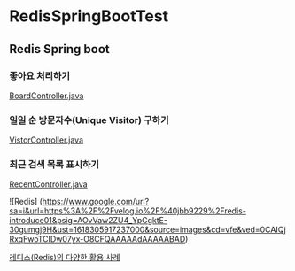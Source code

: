# RedisSpringBootTest

## Redis Spring boot 
### 좋아요 처리하기
[BoardController.java](/RedisTest/src/main/java/com/test/board/BoardController.java)

### 일일 순 방문자수(Unique Visitor) 구하기
[VistorController.java](/RedisTest/src/main/java/com/test/visitor/VisitorController.java)

### 최근 검색 목록 표시하기
[RecentController.java](/RedisTest/src/main/java/com/test/recent/RecentController.java)

![Redis] (https://www.google.com/url?sa=i&url=https%3A%2F%2Fvelog.io%2F%40jbb9229%2Fredis-introduce01&psig=AOvVaw2ZU4_YpCgktE-30gumgj9H&ust=1618305917237000&source=images&cd=vfe&ved=0CAIQjRxqFwoTCIDw07yx-O8CFQAAAAAdAAAAABAD)

[레디스(Redis)의 다양한 활용 사례](https://happyer16.tistory.com/entry/%EB%A0%88%EB%94%94%EC%8A%A4Redis%EC%9D%98-%EB%8B%A4%EC%96%91%ED%95%9C-%ED%99%9C%EC%9A%A9-%EC%82%AC%EB%A1%80)
